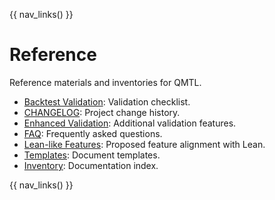 {{ nav_links() }}

# Reference

Reference materials and inventories for QMTL.

- [Backtest Validation](backtest_validation.md): Validation checklist.
- [CHANGELOG](CHANGELOG.md): Project change history.
- [Enhanced Validation](enhanced_validation.md): Additional validation features.
- [FAQ](faq.md): Frequently asked questions.
- [Lean-like Features](lean_like_features.md): Proposed feature alignment with Lean.
- [Templates](templates.md): Document templates.
- [Inventory](\_inventory.md): Documentation index.

{{ nav_links() }}

